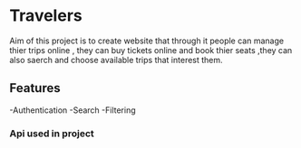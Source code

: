 # Travelers

Aim of this project is to create website that through it people can manage thier
trips online , they can buy tickets online and book thier seats ,they can also
saerch and choose available trips that interest them.

## Features

-Authentication
-Search
-Filtering

### Api used in project
